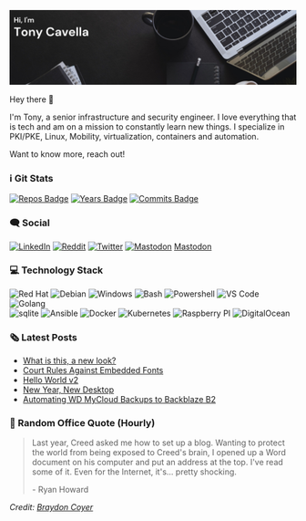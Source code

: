 ![Header Image](./assets/header2.png)

Hey there :wave:

I'm Tony, a senior infrastructure and security engineer. I love everything that is tech and am on a mission to constantly learn new things.  I specialize in PKI/PKE, Linux, Mobility, virtualization, containers and automation. 

Want to know more, reach out! 

### ℹ️ Git Stats
[![Repos Badge](https://badges.pufler.dev/repos/acavella)](https://badges.pufler.dev)
[![Years Badge](https://badges.pufler.dev/years/acavella)](https://badges.pufler.dev)
[![Commits Badge](https://badges.pufler.dev/commits/monthly/acavella)](https://badges.pufler.dev)

### 🗨️ Social
[![LinkedIn](https://img.shields.io/badge/-LinkedIn-0A66C2?logo=linkedin&logoColor=white)](https://www.linkedin.com/in/cavella/)
[![Reddit](https://img.shields.io/badge/-Reddit-FF4500?logo=Reddit&logoColor=white)](https://www.reddit.com/user/acavella)
[![Twitter](https://img.shields.io/badge/-Twitter-1DA1F2?logo=twitter&logoColor=white)](https://twitter.com/s0lution_)
<a rel="me" href="https://fosstodon.org/@s0lution">![Mastodon](https://img.shields.io/badge/-Mastodon-1DA1F2?logo=Mastodon&logoColor=white)</a>
<a rel="me" href="https://fosstodon.org/@s0lution">Mastodon</a>

### 💻 Technology Stack
![Red Hat](https://img.shields.io/badge/OS-Red%20Hat-informational?style=flat&logo=redhat&logoColor=white&color=2bbc8a)
![Debian](https://img.shields.io/badge/OS-Debian-informational?style=flat&logo=Debian&logoColor=white&color=2bbc8a)
![Windows](https://img.shields.io/badge/OS-Windows-informational?style=flat&logo=Windows&logoColor=white&color=2bbc8a)
![Bash](https://img.shields.io/badge/Shell-Bash-informational?style=flat&logo=Bash&logoColor=white&color=2bbc8a)
![Powershell](https://img.shields.io/badge/Shell-Powershell-informational?style=flat&logo=Powershell&logoColor=white&color=2bbc8a)
![VS Code](https://img.shields.io/badge/Editor-VS%20Code-informational?style=flat&logo=visualstudiocode&logoColor=white&color=2bbc8a)
![Golang](https://img.shields.io/badge/Code-Golang-informational?style=flat&logo=Go&logoColor=white&color=2bbc8a)\
![sqlite](https://img.shields.io/badge/Tools-sqlite-informational?style=flat&logo=sqlite&logoColor=white&color=2bbc8a)
![Ansible](https://img.shields.io/badge/Tools-Ansible-informational?style=flat&logo=Ansible&logoColor=white&color=2bbc8a)
![Docker](https://img.shields.io/badge/Tools-Docker-informational?style=flat&logo=Docker&logoColor=white&color=2bbc8a)
![Kubernetes](https://img.shields.io/badge/Tools-Kubernetes-informational?style=flat&logo=Kubernetes&logoColor=white&color=2bbc8a)
![Raspberry PI](https://img.shields.io/badge/Stack-Raspberry%20PI-informational?style=flat&logo=raspberrypi&logoColor=white&color=2bbc8a)
![DigitalOcean](https://img.shields.io/badge/Stack-DigitalOcean-informational?style=flat&logo=DigitalOcean&logoColor=white&color=2bbc8a)

### 🗞️ Latest Posts
<!-- BLOG-POST-LIST:START -->
- [What is this, a new look?](https://cavella.com/site-development/2022/12/11/a-new-look.html)
- [Court Rules Against Embedded Fonts](https://cavella.com/news/2022/02/01/gdpr-stop-embedding-google-fonts.html)
- [Hello World v2](https://cavella.com/site-development/2022/01/19/hello-world-v2.html)
- [New Year, New Desktop](https://cavella.com/linux/2022/01/11/new-year-new-desktop.html)
- [Automating WD MyCloud Backups to Backblaze B2](https://cavella.com/homelab/2022/01/06/automate-mycloud-backups-to-backblaze.html)
<!-- BLOG-POST-LIST:END --> 

### 📢 Random Office Quote (Hourly)
> <p>Last year, Creed asked me how to set up a blog. Wanting to protect the world from being exposed to Creed's brain, I opened up a Word document on his computer and put an address at the top. I've read some of it. Even for the Internet, it's... pretty shocking.</p>
> <p>- Ryan Howard</p>

*Credit: [Braydon Coyer](https://github.com/braydoncoyer/braydoncoyer)*

